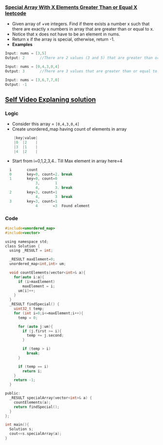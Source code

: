 ### [Special Array With X Elements Greater Than or Equal X leetcode](https://leetcode.com/contest/weekly-contest-209/problems/special-array-with-x-elements-greater-than-or-equal-x/)
- Given array of +ve integers. Find if there exists a number x such that there are exactly x numbers in array that are greater than or equal to x.
- Notice that x does not have to be an element in nums.
- Return x if the array is special, otherwise, return -1.
- **Examples**
```c
Input: nums = [3,5]
Output: 2       //There are 2 values (3 and 5) that are greater than or equal to 2.

Input: nums = [0,4,3,0,4]
Output: 3       //There are 3 values that are greater than or equal to 3.

Input: nums = [3,6,7,7,0]
Output: -1
```

## [Self Video Explaning solution](https://youtu.be/y6WBNHY24vY)

### Logic
- Consider this array = `[0,4,3,0,4]`
- Create unordered_map having count of elements in array
```c
    |key|value|
    |0  |2    |
    |3  |1    |
    |4  |2    |
```    
- Start from i=0,1,2,3,4.. Till Max element in array here=4
```c
  i       count
  0       key=0, count=2. break
  1       key=0, count=0
              3,       1
              4,       3. break
  2       key=3, count=1
              4,       3  break
  3       key=3, count=1
              4       =3  Found element
```

### Code
```c
#include<unordered_map>
#include<vector>

using namespace std;
class Solution {
  using _RESULT = int;

  _RESULT maxElement=0;
  unordered_map<int,int> um;

  void countElements(vector<int>& a){
    for(auto i:a){
      if (i>maxElement)
        maxElement = i;
      um[i]++;
    }
  }
  _RESULT findSpecial() {
    uint32_t temp;
    for (int i=0;i<=maxElement;i++){
      temp = 0;

      for (auto j:um){
        if (j.first >= i){
          temp += j.second;
        }

        if (temp > i)
          break;
      }

      if (temp == i)
        return i;
    }
    return -1;
  }

public:
  _RESULT specialArray(vector<int>& a) {
    countElements(a);
    return findSpecial();
  }
};

int main(){
  Solution s;
  cout<<s.specialArray(a);
}
```
